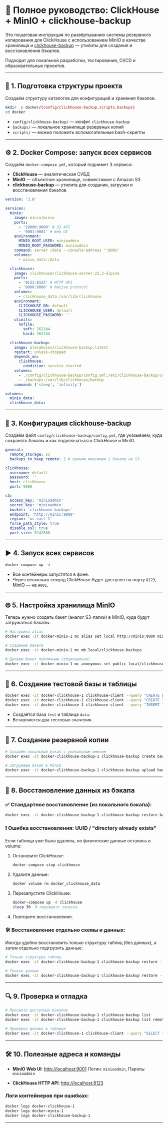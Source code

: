# 🚀 Полное руководство: ClickHouse + MinIO + clickhouse-backup

Это пошаговая инструкция по развёртыванию системы резервного копирования для ClickHouse с использованием MinIO в качестве хранилища и [clickhouse-backup](https://github.com/AlexAkulov/clickhouse-backup) — утилиты для создания и восстановления бэкапов.

Подходит для локальной разработки, тестирования, CI/CD и образовательных проектов.

---

## 🧰 1. Подготовка структуры проекта

Создаём структуру каталогов для конфигураций и хранения бэкапов.

```bash
mkdir -p docker/{config/clickhouse-backup,scripts,backups}
cd docker
```

- `config/clickhouse-backup/` — конфиг `clickhouse-backup`
- `backups/` — локальное хранилище резервных копий
- `scripts/` — можно положить вспомогательные bash-скрипты

---

## ⚙️ 2. Docker Compose: запуск всех сервисов

Создаём `docker-compose.yml`, который поднимет 3 сервиса:

- **ClickHouse** — аналитическая СУБД
- **MinIO** — объектное хранилище, совместимое с Amazon S3
- **clickhouse-backup** — утилита для создания, загрузки и восстановления бэкапов

```yaml
version: '3.8'

services:
  minio:
    image: minio/minio
    ports:
      - '19000:9000' # S3 API
      - '9001:9001' # Web UI
    environment:
      MINIO_ROOT_USER: minioadmin
      MINIO_ROOT_PASSWORD: minioadmin
    command: server /data --console-address ":9001"
    volumes:
      - minio_data:/data

  clickhouse:
    image: clickhouse/clickhouse-server:23.3-alpine
    ports:
      - '8123:8123' # HTTP API
      - '9000:9000' # Native protocol
    volumes:
      - clickhouse_data:/var/lib/clickhouse
    environment:
      CLICKHOUSE_DB: default
      CLICKHOUSE_USER: default
      CLICKHOUSE_PASSWORD: ''
    ulimits:
      nofile:
        soft: 262144
        hard: 262144

  clickhouse-backup:
    image: alexakulov/clickhouse-backup:latest
    restart: unless-stopped
    depends_on:
      clickhouse:
        condition: service_started
    volumes:
      - ./config/clickhouse-backup/config.yml:/etc/clickhouse-backup/config.yml
      - ./backups:/var/lib/clickhouse/backup
    command: ['sleep', 'infinity']

volumes:
  minio_data:
  clickhouse_data:
```

---

## 📝 3. Конфигурация clickhouse-backup

Создаём файл `config/clickhouse-backup/config.yml`, где указываем, куда сохранять бэкапы и как подключаться к ClickHouse и MinIO.

```yaml
general:
  remote_storage: s3
  backups_to_keep_remote: 2 # храним максимум 2 бэкапа на S3

clickhouse:
  username: default
  password: ''
  host: clickhouse
  port: 9000

s3:
  access_key: 'minioadmin'
  secret_key: 'minioadmin'
  bucket: 'clickhouse-backups'
  endpoint: 'http://minio:9000'
  region: 'us-east-1'
  force_path_style: true
  disable_ssl: true
  part_size: 5242880
```

---

## ▶️ 4. Запуск всех сервисов

```bash
docker-compose up -d
```

- Все контейнеры запустятся в фоне.
- Через несколько секунд ClickHouse будет доступен на порту `8123`, MinIO — на `9001`.

---

## 🌐 5. Настройка хранилища MinIO

Теперь нужно создать бакет (аналог S3-папки) в MinIO, куда будут загружаться бэкапы.

```bash
# Настройка alias
docker exec -it docker-minio-1 mc alias set local http://minio:9000 minioadmin minioadmin

# Создание бакета
docker exec -it docker-minio-1 mc mb local/clickhouse-backups

# Делаем бакет публичным (опционально)
docker exec -it docker-minio-1 mc anonymous set public local/clickhouse-backups
```

---

## 🧪 6. Создание тестовой базы и таблицы

```bash
docker exec -it docker-clickhouse-1 clickhouse-client --query "CREATE DATABASE IF NOT EXISTS test"
docker exec -it docker-clickhouse-1 clickhouse-client --query "CREATE TABLE test.data (id Int32, name String) ENGINE = MergeTree() ORDER BY id"
docker exec -it docker-clickhouse-1 clickhouse-client --query "INSERT INTO test.data VALUES (1, 'Alice'), (2, 'Bob')"
```

- Создаётся база `test` и таблица `data`.
- Вставляются два тестовых значения.

---

## 💾 7. Создание резервной копии

```bash
# Создаём локальный бэкап с уникальным именем
docker exec -it docker-clickhouse-backup-1 clickhouse-backup create backup_$(date +%Y%m%d_%H%M%S)

# Загружаем бэкап в MinIO
docker exec -it docker-clickhouse-backup-1 clickhouse-backup upload backup_*
```

---

## 🔁 8. Восстановление данных из бэкапа

### ✅ Стандартное восстановление (из локального бэкапа):

```bash
docker exec -it docker-clickhouse-backup-1 clickhouse-backup restore backup_YYYYMMDD_HHMMSS
```

### ❗ Ошибка восстановления: UUID / "directory already exists"

Если таблица уже была удалена, но физические данные остались в volume:

1. Остановите ClickHouse:

   ```bash
   docker-compose stop clickhouse
   ```

2. Удалите данные:

   ```bash
   docker volume rm docker_clickhouse_data
   ```

3. Перезапустите ClickHouse:

   ```bash
   docker-compose up -d clickhouse
   sleep 30  # подождите запуска
   ```

4. Повторите восстановление.

### 🛠 Восстановление отдельно схемы и данных:

Иногда удобно восстановить только структуру таблиц (без данных), а затем отдельно подгрузить данные:

```bash
# Только структура таблиц
docker exec -it docker-clickhouse-backup-1 clickhouse-backup restore --schema backup_*

# Только данные
docker exec -it docker-clickhouse-backup-1 clickhouse-backup restore --data backup_*
```

---

## 🔍 9. Проверка и отладка

```bash
# Просмотр доступных бэкапов
docker exec -it docker-clickhouse-backup-1 clickhouse-backup list
docker exec -it docker-clickhouse-backup-1 clickhouse-backup list remote

# Проверка данных в таблице
docker exec -it docker-clickhouse-1 clickhouse-client --query "SELECT * FROM test.data"
```

---

## 🛠 10. Полезные адреса и команды

- **MinIO Web UI**: [http://localhost:9001](http://localhost:9001)
  Логин: `minioadmin`, Пароль: `minioadmin`

- **ClickHouse HTTP API**: [http://localhost:8123](http://localhost:8123)

### Логи контейнеров при ошибках:

```bash
docker logs docker-clickhouse-1
docker logs docker-minio-1
docker logs docker-clickhouse-backup-1
```

---
